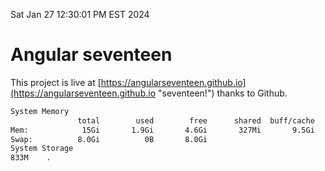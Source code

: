 Sat Jan 27 12:30:01 PM EST 2024

# Angular seventeen


This project is live at [https://angularseventeen.github.io](https://angularseventeen.github.io "seventeen!") thanks to Github.

```bash
System Memory
               total        used        free      shared  buff/cache   available
Mem:            15Gi       1.9Gi       4.6Gi       327Mi       9.5Gi        13Gi
Swap:          8.0Gi          0B       8.0Gi
System Storage
833M	.
```
```bash
